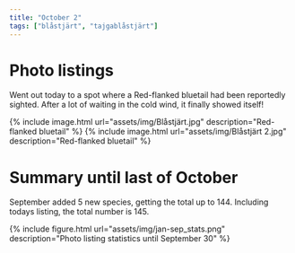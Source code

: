 ```yaml
---
title: "October 2"
tags: ["blåstjärt", "tajgablåstjärt"]
---
```

# Photo listings
Went out today to a spot where a Red-flanked bluetail had been reportedly
sighted. After a lot of waiting in the cold wind, it finally showed itself!

{% include image.html url="assets/img/Blåstjärt.jpg" description="Red-flanked bluetail" %}
{% include image.html url="assets/img/Blåstjärt 2.jpg" description="Red-flanked bluetail" %}

# Summary until last of October
September added 5 new species, getting the total up to 144. Including todays
listing, the total number is 145.

{% include figure.html url="assets/img/jan-sep_stats.png" description="Photo listing statistics until September 30" %}
